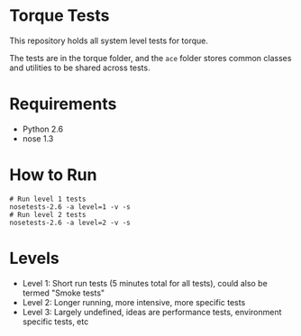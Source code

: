 # Torque Tests
This repository holds all system level tests for torque.

The tests are in the torque folder, and the `ace` folder
stores common classes and utilities to be shared across tests.

# Requirements

* Python 2.6
* nose 1.3

# How to Run

```
# Run level 1 tests
nosetests-2.6 -a level=1 -v -s
# Run level 2 tests
nosetests-2.6 -a level=2 -v -s
```

# Levels

* Level 1: Short run tests (5 minutes total for all tests), could also be termed "Smoke tests"
* Level 2: Longer running, more intensive, more specific tests
* Level 3: Largely undefined, ideas are performance tests, environment specific tests, etc
